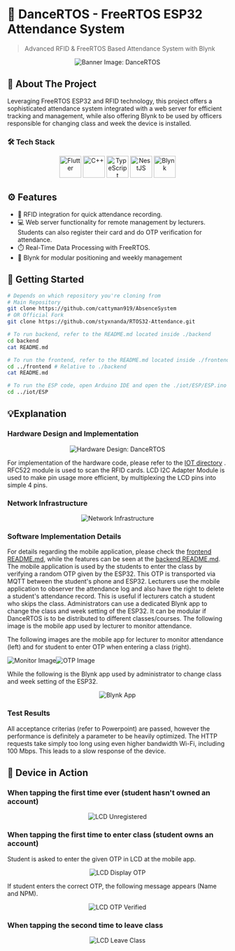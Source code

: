 # 🚀 DanceRTOS - FreeRTOS ESP32 Attendance System

> Advanced RFID & FreeRTOS Based Attendance System with Blynk

<div align="center">
  <img src="others/images/Banner DanceRTOS.png" alt="Banner Image: DanceRTOS"/>
</div>

## 🌟 About The Project

Leveraging FreeRTOS ESP32 and RFID technology, this project offers a sophisticated attendance system integrated with a web server for efficient tracking and management, while also offering Blynk to be used by officers responsible for changing class and week the device is installed.

### 🛠️ Tech Stack

<div align="center">
  <img src="https://user-images.githubusercontent.com/25181517/186150365-da1eccce-6201-487c-8649-45e9e99435fd.png" alt="Flutter" width="50"/>
  <img src="https://user-images.githubusercontent.com/25181517/192106073-90fffafe-3562-4ff9-a37e-c77a2da0ff58.png" alt="C++" width="50"/>
  <img src="https://user-images.githubusercontent.com/25181517/183890598-19a0ac2d-e88a-4005-a8df-1ee36782fde1.png" alt="TypeScript" width="50"/>
  <img src="https://github.com/marwin1991/profile-technology-icons/assets/136815194/519bfaf3-c242-431e-a269-876979f05574" alt="NestJS" width="50"/>
  <img src="https://avatars.githubusercontent.com/u/11541426?v=4" alt="Blynk" width="50"/>
</div>

## ⚙️ Features

- 📡 RFID integration for quick attendance recording.
- 💻 Web server functionality for remote management by lecturers. Students can also register their card and do OTP verification for attendance.
- ⏱️ Real-Time Data Processing with FreeRTOS.
- 📱 Blynk for modular positioning and weekly management

## 🚀 Getting Started

```bash
# Depends on which repository you're cloning from
# Main Repository
git clone https://github.com/cattyman919/AbsenceSystem
# OR Official Fork
git clone https://github.com/styxnanda/RTOS32-Attendance.git

# To run backend, refer to the README.md located inside ./backend
cd backend
cat README.md

# To run the frontend, refer to the README.md located inside ./frontend
cd ../frontend # Relative to ./backend
cat README.md

# To run the ESP code, open Arduino IDE and open the ./iot/ESP/ESP.ino file
cd ../iot/ESP
```

## 💡Explanation
### Hardware Design and Implementation
<div align="center">
  <img src="others/images/Hardware Implementation.png" alt="Hardware Design: DanceRTOS"/>
</div>

For implementation of the hardware code, please refer to the [IOT directory](./iot/) . RFC522 module is used to scan the RFID cards. LCD I2C Adapter Module is used to make pin usage more efficient, by multiplexing the LCD pins into simple 4 pins.

### Network Infrastructure
<div align="center">
  <img src="others/images/Network Scenario.png" alt="Network Infrastructure"/>
</div>

### Software Implementation Details
For details regarding the mobile application, please check the [frontend README.md](./frontend/README.md), while the features can be seen at the [backend README.md](./backend/README.md). The mobile application is used by the students to enter the class by verifying a random OTP given by the ESP32. This OTP is transported via MQTT between the student's phone and ESP32. Lecturers use the mobile application to observer the attendance log and also have the right to delete a student's attendance record. This is useful if lecturers catch a student who skips the class. Administrators can use a dedicated Blynk app to change the class and week setting of the ESP32. It can be modular if DanceRTOS is to be distributed to different classes/courses. The following image is the mobile app used by lecturer to monitor attendance.

The following images are the mobile app for lecturer to monitor attendance (left) and for student to enter OTP when entering a class (right).

<div style="display: flex">
  <img src="others/images/App1.png" alt="Monitor Image"/>
  <img src="others/images/App2.png" alt="OTP Image"/>
</div>

While the following is the Blynk app used by administrator to change class and week setting of the ESP32.

<div align="center">
  <img src="others/images/Blynk1.png" alt="Blynk App">
</div>

### Test Results
All acceptance criterias (refer to Powerpoint) are passed, however the performance is definitely a parameter to be heavily optimized. The HTTP requests take simply too long using even higher bandwidth Wi-Fi, including 100 Mbps. This leads to a slow response of the device.

## 📸 Device in Action

### When tapping the first time ever (student hasn't owned an account)

<div align="center">
  <img src="others/images/LCD First Ever Tap.png" alt="LCD Unregistered">
</div>

### When tapping the first time to enter class (student owns an account)
Student is asked to enter the given OTP in LCD at the mobile app.
<div align="center">
  <img src="others/images/LCD-OTP.png" alt="LCD Display OTP">
</div>

If student enters the correct OTP, the following message appears (Name and NPM).

<div align="center">
  <img src="others/images/LCD-OTP-Verified.png" alt="LCD OTP Verified">
</div>

### When tapping the second time to leave class
<div align="center">
  <img src="others/images/LCD-Leave.png" alt="LCD Leave Class">
</div>